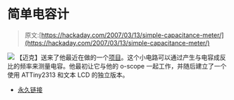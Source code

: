 # 简单电容计

> 原文:[https://hackaday.com/2007/03/13/simple-capacitance-meter/](https://hackaday.com/2007/03/13/simple-capacitance-meter/)

![](../Images/0789ede99570105715feffc6ad8a472d.png)
【迈克】送来了他最近在做的一个[项目](http://www.ladyada.net/forums/viewtopic.php?t=3094&postdays=0&postorder=asc&start=45)。这个小电路可以通过产生与电容成反比的频率来测量电容。他最初让它与他的 o-scope 一起工作，并随后建立了一个使用 ATTiny2313 和文本 LCD 的独立版本。

*   [永久链接](http://www.ladyada.net/forums/viewtopic.php?t=3094&postdays=0&postorder=asc&start=45)